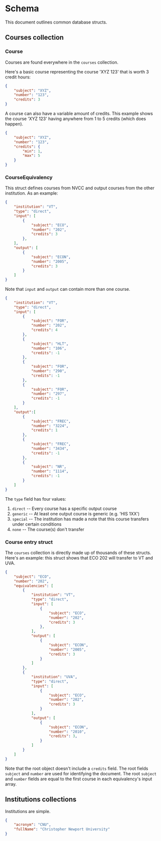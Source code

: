 # Schema

This document outlines common database structs.

## Courses collection

### Course

Courses are found everywhere in the `courses` collection.

Here's a basic course representing the course 'XYZ 123' that is worth 3 credit hours:

```json
{
    "subject": "XYZ",
    "number": "123",
    "credits": 3
}
```

A course can also have a variable amount of credits. This example shows the course 'XYZ 123' having anywhere from 1 to 5 credits (which does happen).

```json
{
    "subject": "XYZ",
    "number": "123",
    "credits": {
        "min": 1,
        "max": 5
    }
}
```

### CourseEquivalency

This struct defines courses from NVCC and output courses from the other institution. As an example:

```json
{
    "institution": "VT",
    "type": "direct",
    "input": [
        {
            "subject": "ECO",
            "number": "202",
            "credits": 3
        },
    ],
    "output": [
        {
            "subject": "ECON",
            "number": "2005",
            "credits": 3
        }
    ]
}
```

Note that `input` and `output` can contain more than one course.

```json
{
    "institution": "VT",
    "type": "direct",
    "input": [
        {
            "subject": "FOR",
            "number": "202",
            "credits": 4
        },
        {
            "subject": "HLT",
            "number": "106",
            "credits": -1
        },
        {
            "subject": "FOR",
            "number": "290",
            "credits": -1
        },
        {
            "subject": "FOR",
            "number": "297",
            "credits": -1
        }
    ],
    "output":[
        {
            "subject": "FREC",
            "number": "3224",
            "credits": 1
        },
        {
            "subject": "FREC",
            "number": "3434",
            "credits": -1
        },
        {
            "subject": "NR",
            "number": "1114",
            "credits": -1
        }
    ]
}
```

The `type` field has four values:

 1. `direct` -- Every course has a specific output course
 2. `generic` -- At least one output course is generic (e.g. 'HIS 1XX')
 3. `special` -- The institution has made a note that this course transfers under certain conditions
 4. `none` -- The course(s) don't transfer

### Course entry struct

The `courses` collection is directly made up of thousands of these structs. Here's an example: this struct shows that ECO 202 will transfer to VT and UVA.

```json
{
    "subject": "ECO",
    "number": "202",
    "equivalencies": [
        {
            "institution": "VT",
            "type": "direct",
            "input": [
                {
                    "subject": "ECO",
                    "number": "202",
                    "credits": 3
                },
            ],
            "output": [
                {
                    "subject": "ECON",
                    "number": "2005",
                    "credits": 3
                }
            ]
        },
        {
            "institution": "UVA",
            "type": "direct",
            "input": [
                {
                    "subject": "ECO",
                    "number": "202",
                    "credits": 3
                }
            ],
            "output": [
                {
                    "subject": "ECON",
                    "number": "2010",
                    "credits": 3,
                }
            ]
        }
    ]
}
```

Note that the root object doesn't include a `credits` field. The root fields `subject` and `number` are used for identifying the document. The root `subject` and `number` fields are equal to the first course in each equivalency's input array.

## Institutions collections

Institutions are simple.

```json
{
    "acronym": "CNU",
    "fullName": "Christopher Newport University"
}
```
